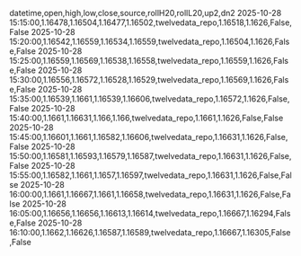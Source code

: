 datetime,open,high,low,close,source,rollH20,rollL20,up2,dn2
2025-10-28 15:15:00,1.16478,1.16504,1.16477,1.16502,twelvedata_repo,1.16518,1.1626,False,False
2025-10-28 15:20:00,1.16542,1.16559,1.16534,1.16559,twelvedata_repo,1.16504,1.1626,False,False
2025-10-28 15:25:00,1.16559,1.16569,1.16538,1.16558,twelvedata_repo,1.16559,1.1626,False,False
2025-10-28 15:30:00,1.16556,1.16572,1.16528,1.16529,twelvedata_repo,1.16569,1.1626,False,False
2025-10-28 15:35:00,1.16539,1.1661,1.16539,1.16606,twelvedata_repo,1.16572,1.1626,False,False
2025-10-28 15:40:00,1.1661,1.16631,1.166,1.166,twelvedata_repo,1.1661,1.1626,False,False
2025-10-28 15:45:00,1.16601,1.1661,1.16582,1.16606,twelvedata_repo,1.16631,1.1626,False,False
2025-10-28 15:50:00,1.16581,1.16593,1.16579,1.16587,twelvedata_repo,1.16631,1.1626,False,False
2025-10-28 15:55:00,1.16582,1.1661,1.1657,1.16597,twelvedata_repo,1.16631,1.1626,False,False
2025-10-28 16:00:00,1.1661,1.16667,1.1661,1.16658,twelvedata_repo,1.16631,1.1626,False,False
2025-10-28 16:05:00,1.16656,1.16656,1.16613,1.16614,twelvedata_repo,1.16667,1.16294,False,False
2025-10-28 16:10:00,1.1662,1.16626,1.16587,1.16589,twelvedata_repo,1.16667,1.16305,False,False
